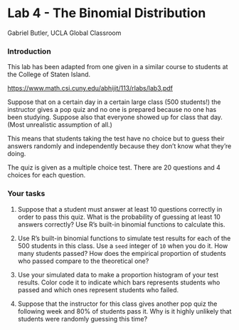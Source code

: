 Lab 4 - The Binomial Distribution
================
Gabriel Butler, UCLA Global Classroom

### Introduction

This lab has been adapted from one given in a similar course to students
at the College of Staten Island.

<https://www.math.csi.cuny.edu/abhijit/113/rlabs/lab3.pdf>

Suppose that on a certain day in a certain large class (500 students\!)
the instructor gives a pop quiz and no one is prepared because no one
has been studying. Suppose also that everyone showed up for class that
day. (Most unrealistic assumption of all.)

This means that students taking the test have no choice but to guess
their answers randomly and independently because they don’t know what
they’re doing.

The quiz is given as a multiple choice test. There are 20 questions and
4 choices for each question.

### Your tasks

1.  Suppose that a student must answer at least 10 questions correctly
    in order to pass this quiz. What is the probability of guessing at
    least 10 answers correctly? Use R’s built-in binomial functions to
    calculate this.

2.  Use R’s built-in binomial functions to simulate test results for
    each of the 500 students in this class. Use a `seed` integer of `10`
    when you do it. How many students passed? How does the empirical
    proportion of students who passed compare to the theoretical one?

3.  Use your simulated data to make a proportion histogram of your test
    results. Color code it to indicate which bars represents students
    who passed and which ones represent students who failed.

4.  Suppose that the instructor for this class gives another pop quiz
    the following week and 80% of students pass it. Why is it highly
    unlikely that students were randomly guessing this time?
